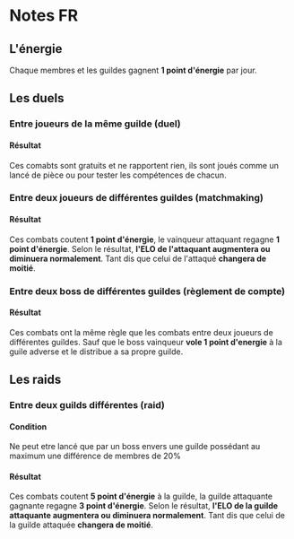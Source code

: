 
# Notes FR

## L'énergie

Chaque membres et les guildes gagnent **1 point d'énergie** par jour.

## Les duels

### Entre joueurs de la même guilde (duel)

#### Résultat

Ces comabts sont gratuits et ne rapportent rien, ils sont joués comme un lancé de pièce ou pour tester les compétences de chacun.

### Entre deux joueurs de différentes guildes (matchmaking)

#### Résultat

Ces combats coutent **1 point d'énergie**, le vainqueur attaquant regagne **1 point d'énergie**. Selon le résultat, **l'ELO de l'attaquant augmentera ou diminuera normalement**. Tant dis que celui de l'attaqué **changera de moitié**.

### Entre deux boss de différentes guildes (règlement de compte)

#### Résultat

Ces combats ont la même règle que les combats entre deux joueurs de différentes guildes. Sauf que le boss vainqueur **vole 1 point d'energie** à la guile adverse et le distribue a sa propre guilde.

## Les raids

### Entre deux guilds différentes (raid)

#### Condition

Ne peut etre lancé que par un boss envers une guilde possédant au maximum une différence de membres de 20%

#### Résultat

Ces combats coutent **5 point d'énergie** à la guilde, la guilde attaquante gagnante regagne **3 point d'énergie**. Selon le résultat, **l'ELO de la guilde attaquante augmentera ou diminuera normalement**. Tant dis que celui de la guilde attaquée **changera de moitié**.
